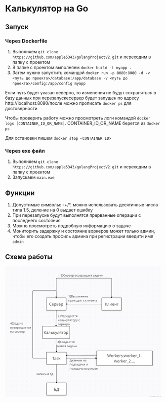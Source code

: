 # Калькулятор на Go
## Запуск
### Через Dockerfile
1. Выполняем ```git clone https://github.com/apple5343/golangProjectV2.git``` и переходим в папку с проектом
2. В папке с проектом выполняем ```docker build -t myapp .```
3. Затем нужно запустить командой ```docker run -p 8080:8080 -d -v <путь до проекта>/database:/app/database -v <путь до проекта>/config:/app/config myapp```

Если путь будет указан неверно, то изменения не будут сохраняться в базу данных при перезапускесервер будет запущен по адресу http://localhost:8080/после можно прописать ```docker ps``` для достоверности.

Чтобы проверить работу можно просмотреть логи командой ```docker logs [CONTAINER_ID_OR_NAME]```. CONTAINER_ID_OR_NAME берется из ```docker ps```

Для остановки пишем ```docker stop <CONTAINER ID>```
### Через exe файл
1. Выполняем ```git clone https://github.com/apple5343/golangProjectV2.git``` и переходим в папку с проектом
2. Запускаем ```main.exe```
## Функции
1. Допустимые символы: -+/*, можно использовать десятичные числа типа 1.5, деление на 0 выдает ошибку
2. При перезапуске будут выполнятся прерванные операции с последнего состояния
3. Можно просмотреть подробную информацию о задаче
4. Мониторить задержку и состояние воркеров может только админ, чтобы его создать профиль админа при регистрации введити имя ```admin```

## Схема работы
![Схема работы](w.png)
